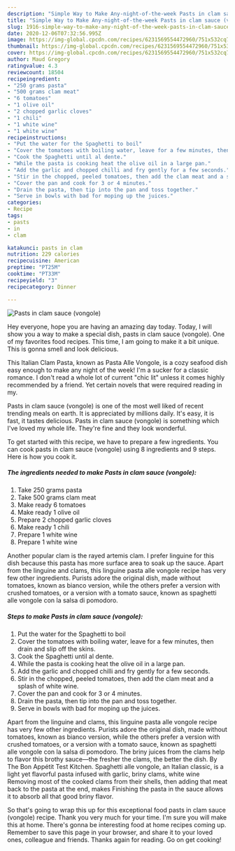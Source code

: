 ```yaml
---
description: "Simple Way to Make Any-night-of-the-week Pasts in clam sauce (vongole)"
title: "Simple Way to Make Any-night-of-the-week Pasts in clam sauce (vongole)"
slug: 1916-simple-way-to-make-any-night-of-the-week-pasts-in-clam-sauce-vongole
date: 2020-12-06T07:32:56.995Z
image: https://img-global.cpcdn.com/recipes/6231569554472960/751x532cq70/pasts-in-clam-sauce-vongole-recipe-main-photo.jpg
thumbnail: https://img-global.cpcdn.com/recipes/6231569554472960/751x532cq70/pasts-in-clam-sauce-vongole-recipe-main-photo.jpg
cover: https://img-global.cpcdn.com/recipes/6231569554472960/751x532cq70/pasts-in-clam-sauce-vongole-recipe-main-photo.jpg
author: Maud Gregory
ratingvalue: 4.3
reviewcount: 18504
recipeingredient:
- "250 grams pasta"
- "500 grams clam meat"
- "6 tomatoes"
- "1 olive oil"
- "2 chopped garlic cloves"
- "1 chili"
- "1 white wine"
- "1 white wine"
recipeinstructions:
- "Put the water for the Spaghetti to boil"
- "Cover the tomatoes with boiling water, leave for a few minutes, then drain and slip off the skins."
- "Cook the Spaghetti until al dente."
- "While the pasta is cooking heat the olive oil in a large pan."
- "Add the garlic and chopped chilli and fry gently for a few seconds."
- "Stir in the chopped, peeled tomatoes, then add the clam meat and a splash of white wine."
- "Cover the pan and cook for 3 or 4 minutes."
- "Drain the pasta, then tip into the pan and toss together."
- "Serve in bowls with bad for moping up the juices."
categories:
- Recipe
tags:
- pasts
- in
- clam

katakunci: pasts in clam 
nutrition: 229 calories
recipecuisine: American
preptime: "PT25M"
cooktime: "PT33M"
recipeyield: "3"
recipecategory: Dinner

---
```



![Pasts in clam sauce (vongole)](https://img-global.cpcdn.com/recipes/6231569554472960/751x532cq70/pasts-in-clam-sauce-vongole-recipe-main-photo.jpg)

Hey everyone, hope you are having an amazing day today. Today, I will show you a way to make a special dish, pasts in clam sauce (vongole). One of my favorites food recipes. This time, I am going to make it a bit unique. This is gonna smell and look delicious.

This Italian Clam Pasta, known as Pasta Alle Vongole, is a cozy seafood dish easy enough to make any night of the week! I&#39;m a sucker for a classic romance. I don&#39;t read a whole lot of current &#34;chic lit&#34; unless it comes highly recommended by a friend. Yet certain novels that were required reading in my.

Pasts in clam sauce (vongole) is one of the most well liked of recent trending meals on earth. It is appreciated by millions daily. It's easy, it is fast, it tastes delicious. Pasts in clam sauce (vongole) is something which I've loved my whole life. They're fine and they look wonderful.


To get started with this recipe, we have to prepare a few ingredients. You can cook pasts in clam sauce (vongole) using 8 ingredients and 9 steps. Here is how you cook it.

<!--inarticleads1-->

##### The ingredients needed to make Pasts in clam sauce (vongole):

1. Take 250 grams pasta
1. Take 500 grams clam meat
1. Make ready 6 tomatoes
1. Make ready 1 olive oil
1. Prepare 2 chopped garlic cloves
1. Make ready 1 chili
1. Prepare 1 white wine
1. Prepare 1 white wine


Another popular clam is the rayed artemis clam. I prefer linguine for this dish because this pasta has more surface area to soak up the sauce. Apart from the linguine and clams, this linguine pasta alle vongole recipe has very few other ingredients. Purists adore the original dish, made without tomatoes, known as bianco version, while the others prefer a version with crushed tomatoes, or a version with a tomato sauce, known as spaghetti alle vongole con la salsa di pomodoro. 

<!--inarticleads2-->

##### Steps to make Pasts in clam sauce (vongole):

1. Put the water for the Spaghetti to boil
1. Cover the tomatoes with boiling water, leave for a few minutes, then drain and slip off the skins.
1. Cook the Spaghetti until al dente.
1. While the pasta is cooking heat the olive oil in a large pan.
1. Add the garlic and chopped chilli and fry gently for a few seconds.
1. Stir in the chopped, peeled tomatoes, then add the clam meat and a splash of white wine.
1. Cover the pan and cook for 3 or 4 minutes.
1. Drain the pasta, then tip into the pan and toss together.
1. Serve in bowls with bad for moping up the juices.


Apart from the linguine and clams, this linguine pasta alle vongole recipe has very few other ingredients. Purists adore the original dish, made without tomatoes, known as bianco version, while the others prefer a version with crushed tomatoes, or a version with a tomato sauce, known as spaghetti alle vongole con la salsa di pomodoro. The briny juices from the clams help to flavor this brothy sauce—the fresher the clams, the better the dish. By The Bon Appétit Test Kitchen. Spaghetti alle vongole, an Italian classic, is a light yet flavorful pasta infused with garlic, briny clams, white wine Removing most of the cooked clams from their shells, then adding that meat back to the pasta at the end, makes Finishing the pasta in the sauce allows it to absorb all that good briny flavor. 

So that's going to wrap this up for this exceptional food pasts in clam sauce (vongole) recipe. Thank you very much for your time. I'm sure you will make this at home. There's gonna be interesting food at home recipes coming up. Remember to save this page in your browser, and share it to your loved ones, colleague and friends. Thanks again for reading. Go on get cooking!
